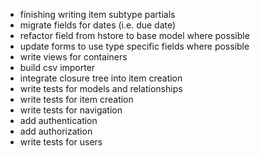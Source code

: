 - finishing writing item subtype partials
- migrate fields for dates (i.e. due date)
- refactor field from hstore to base model where possible
- update forms to use type specific fields where possible
- write views for containers
- build csv importer
- integrate closure tree into item creation
- write tests for models and relationships
- write tests for item creation
- write tests for navigation
- add authentication
- add authorization
- write tests for users
